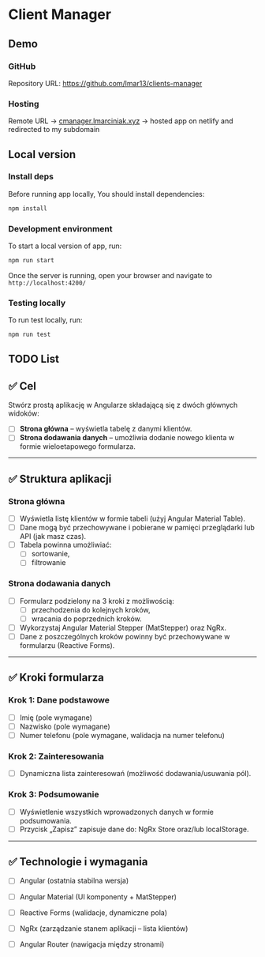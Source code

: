 # Client Manager

## Demo

### GitHub

Repository URL: https://github.com/lmar13/clients-manager

### Hosting

Remote URL -> [cmanager.lmarciniak.xyz](https://cmanager.lmarciniak.xyz/) -> hosted app on netlify and redirected to my subdomain

## Local version

### Install deps

Before running app locally, You should install dependencies:

```bash
npm install
```

### Development environment

To start a local version of app, run:

```bash
npm run start
```

Once the server is running, open your browser and navigate to `http://localhost:4200/`

### Testing locally

To run test locally, run:

```bash
npm run test
```

## TODO List

## ✅ Cel

Stwórz prostą aplikację w Angularze składającą się z dwóch głównych widoków:

- [ ] **Strona główna** – wyświetla tabelę z danymi klientów.
- [ ] **Strona dodawania danych** – umożliwia dodanie nowego klienta w formie wieloetapowego formularza.

---

## ✅ Struktura aplikacji

### Strona główna

- [ ] Wyświetla listę klientów w formie tabeli (użyj Angular Material Table).
- [ ] Dane mogą być przechowywane i pobierane w pamięci przeglądarki lub API (jak masz czas).
- [ ] Tabela powinna umożliwiać:
  - [ ] sortowanie,
  - [ ] filtrowanie

### Strona dodawania danych

- [ ] Formularz podzielony na 3 kroki z możliwością:
  - [ ] przechodzenia do kolejnych kroków,
  - [ ] wracania do poprzednich kroków.
- [ ] Wykorzystaj Angular Material Stepper (MatStepper) oraz NgRx.
- [ ] Dane z poszczególnych kroków powinny być przechowywane w formularzu (Reactive Forms).

---

## ✅ Kroki formularza

### Krok 1: Dane podstawowe

- [ ] Imię (pole wymagane)
- [ ] Nazwisko (pole wymagane)
- [ ] Numer telefonu (pole wymagane, walidacja na numer telefonu)

### Krok 2: Zainteresowania

- [ ] Dynamiczna lista zainteresowań (możliwość dodawania/usuwania pól).

### Krok 3: Podsumowanie

- [ ] Wyświetlenie wszystkich wprowadzonych danych w formie podsumowania.
- [ ] Przycisk „Zapisz” zapisuje dane do: NgRx Store oraz/lub localStorage.

---

## ✅ Technologie i wymagania

- [ ] Angular (ostatnia stabilna wersja)
- [ ] Angular Material (UI komponenty + MatStepper)
- [ ] Reactive Forms (walidacje, dynamiczne pola)
- [ ] NgRx (zarządzanie stanem aplikacji – lista klientów)
- [ ] Angular Router (nawigacja między stronami)

